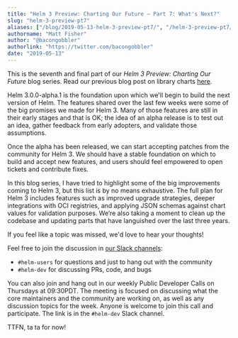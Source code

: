 ```yaml
---
title: "Helm 3 Preview: Charting Our Future – Part 7: What's Next?"
slug: "helm-3-preview-pt7"
aliases: ["/blog/2019-05-13-helm-3-preview-pt7/", "/helm-3-preview-pt7/"]
authorname: "Matt Fisher"
author: "@bacongobbler"
authorlink: "https://twitter.com/bacongobbler"
date: "2019-05-13"
---
```


This is the seventh and final part of our *Helm 3 Preview: Charting Our Future* blog series. Read our previous blog post on library charts [here](https://helm.sh/blog/helm-3-preview-pt6/).

Helm 3.0.0-alpha.1 is the foundation upon which we'll begin to build the next version of Helm. The features shared over the last few weeks were some of the big promises we made for Helm 3. Many of those features are still in their early stages and that is OK; the idea of an alpha release is to test out an idea, gather feedback from early adopters, and validate those assumptions.

Once the alpha has been released, we can start accepting patches from the community for Helm 3. We should have a stable foundation on which to build and accept new features, and users should feel empowered to open tickets and contribute fixes.

In this blog series, I have tried to highlight some of the big improvements coming to Helm 3, but this list is by no means exhaustive. The full plan for Helm 3 includes features such as improved upgrade strategies, deeper integrations with OCI registries, and applying JSON schemas against chart values for validation purposes. We’re also taking a moment to clean up the codebase and updating parts that have languished over the last three years.

If you feel like a topic was missed, we'd love to hear your thoughts!

Feel free to join the discussion in [our Slack channels](https://kubernetes.slack.com):

 - `#helm-users` for questions and just to hang out with the community
 - `#helm-dev` for discussing PRs, code, and bugs

You can also join and hang out in our weekly Public Developer Calls on Thursdays at 09:30PDT. The meeting is focused on discussing what the core maintainers and the community are working on, as well as any discussion topics for the week. Anyone is welcome to join this call and participate. The link is in the `#helm-dev` Slack channel.

TTFN, ta ta for now! 
